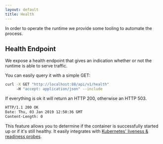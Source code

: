 ```yaml
---
layout: default
title: Health
---
```


In order to operate the runtime we provide some tooling to automate the process.

## Health Endpoint
We expose a health endpoint that gives an indication whether or not the runtime is able to serve traffic.

You can easily query it with a simple GET:
```bash
curl -X GET "http://localhost:88/api/v1/health"
     -H "accept: application/json" --include
```

If everything is ok it will return an HTTP 200, otherwise an HTTP 503.

```bash
HTTP/1.1 200 OK
Date: Thu, 03 Jan 2019 12:50:36 GMT
Content-Length: 0
```

This feature allows you to determine if the container is successfully started up or if it's still healthy. It easily integrates with [Kubernetes' liveness & readiness probes](https://kubernetes.io/docs/tasks/configure-pod-container/configure-liveness-readiness-probes/).
